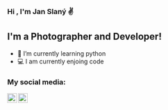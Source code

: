 ### Hi , I'm Jan Slaný ✌

## I'm a Photographer and Developer!

- 📘 I’m currently learning python 
- 💻 I am currently enjoing code

### My social media:

[<img align="left" alt="codeSTACKr | Twitter" width="22px" src="https://cdn.jsdelivr.net/npm/simple-icons@v3/icons/twitter.svg" />][twitter]
[<img align="left" alt="codeSTACKr | Instagram" width="22px" src="https://cdn.jsdelivr.net/npm/simple-icons@v3/icons/instagram.svg" />][instagram]

[twitter]: https://twitter.com/slany3jan
[instagram]: https://www.instagram.com/slany3.jan/
